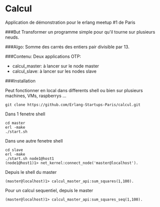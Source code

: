 # Calcul

Application de démonstration pour le erlang meetup #1 de Paris

###But
Transformer un programme simple pour qu'il tourne sur plusieurs neuds.

###Algo:
Somme des carrés des entiers pair divisible par 13.

###Contenu:
Deux applications OTP: 
 - calcul_master: à lancer sur le node master
 - calcul_slave: à lancer sur les nodes slave
 
###Installation

Peut fonctionner en local dans differents shell ou bien sur plusieurs machines, VMs, raspberrys ...

```
git clone https://github.com/Erlang-Startups-Paris/calcul.git
```

Dans 1 fenetre shell

```
cd master
erl -make
./start.sh
```

Dans une autre fenetre shell

```
cd slave
erl -make
./start.sh node1@host1
(node1@host1)1> net_kernel:connect_node('master@localhost').
```

Depuis le shell du master
```
(master@localhost)1> calcul_master_api:sum_squares(1,100).
```

Pour un calcul sequentiel, depuis le master
```
(master@localhost)1> calcul_master_api:sum_squares_seq(1,100).
```